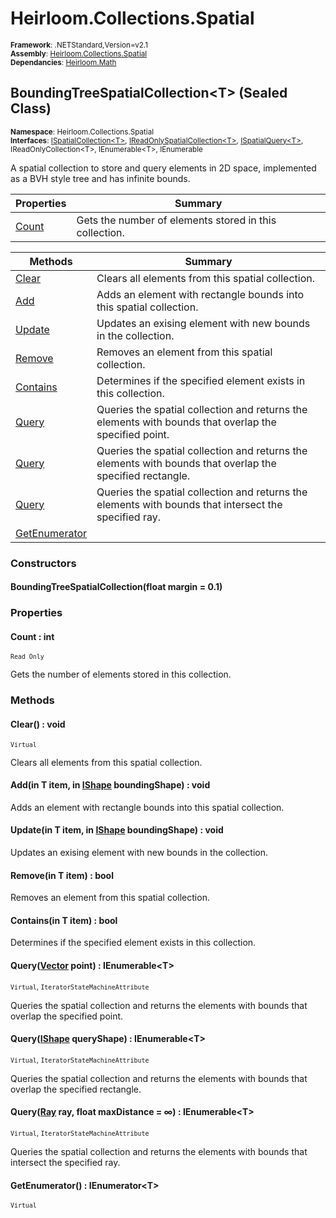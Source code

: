 # Heirloom.Collections.Spatial

<small>**Framework**: .NETStandard,Version=v2.1</small>  
<small>**Assembly**: [Heirloom.Collections.Spatial](../heirloom.collections.spatial/heirloom.collections.spatial.md)</small>  
<small>**Dependancies**: [Heirloom.Math](../Heirloom.Math/Heirloom.Math.md)</small>  

## BoundingTreeSpatialCollection\<T> (Sealed Class)
<small>**Namespace**: Heirloom.Collections.Spatial</sub></small>  
<small>**Interfaces**: [ISpatialCollection\<T>](heirloom.collections.spatial.ispatialcollection[t].md), [IReadOnlySpatialCollection\<T>](heirloom.collections.spatial.ireadonlyspatialcollection[t].md), [ISpatialQuery\<T>](heirloom.collections.spatial.ispatialquery[t].md), IReadOnlyCollection\<T>, IEnumerable\<T>, IEnumerable</small>  

A spatial collection to store and query elements in 2D space, implemented as a BVH style tree and has infinite bounds.

| Properties | Summary |
|------------|---------|
| [Count](#COU73CA0BBB) | Gets the number of elements stored in this collection. |

| Methods | Summary |
|---------|---------|
| [Clear](#CLE4538C554) | Clears all elements from this spatial collection. |
| [Add](#ADD25BF1CA8) | Adds an element with rectangle bounds into this spatial collection. |
| [Update](#UPD7EDDE81E) | Updates an exising element with new bounds in the collection. |
| [Remove](#REM1E1AE509) | Removes an element from this spatial collection. |
| [Contains](#CONC6E9849A) | Determines if the specified element exists in this collection. |
| [Query](#QUEFD039B7C) | Queries the spatial collection and returns the elements with bounds that overlap the specified point. |
| [Query](#QUEA2EC9ABF) | Queries the spatial collection and returns the elements with bounds that overlap the specified rectangle. |
| [Query](#QUE2DAE33C8) | Queries the spatial collection and returns the elements with bounds that intersect the specified ray. |
| [GetEnumerator](#GETDDD17E2E) |  |

### Constructors

#### BoundingTreeSpatialCollection(float margin = 0.1)

### Properties

#### <a name="COU73CA0BBB"></a>Count : int

<small>`Read Only`</small>

Gets the number of elements stored in this collection.

### Methods

#### <a name="CLE4538C554"></a>Clear() : void

<small>`Virtual`</small>

Clears all elements from this spatial collection.

#### <a name="ADD25BF1CA8"></a>Add(in T item, in [IShape](../heirloom.math/heirloom.math.ishape.md) boundingShape) : void


Adds an element with rectangle bounds into this spatial collection.


#### <a name="UPD7EDDE81E"></a>Update(in T item, in [IShape](../heirloom.math/heirloom.math.ishape.md) boundingShape) : void


Updates an exising element with new bounds in the collection.


#### <a name="REM1E1AE509"></a>Remove(in T item) : bool


Removes an element from this spatial collection.


#### <a name="CONC6E9849A"></a>Contains(in T item) : bool


Determines if the specified element exists in this collection.


#### <a name="QUEFD039B7C"></a>Query([Vector](../heirloom.math/heirloom.math.vector.md) point) : IEnumerable\<T>

<small>`Virtual`, `IteratorStateMachineAttribute`</small>

Queries the spatial collection and returns the elements with bounds that overlap the specified point.


#### <a name="QUEA2EC9ABF"></a>Query([IShape](../heirloom.math/heirloom.math.ishape.md) queryShape) : IEnumerable\<T>

<small>`Virtual`, `IteratorStateMachineAttribute`</small>

Queries the spatial collection and returns the elements with bounds that overlap the specified rectangle.


#### <a name="QUE2DAE33C8"></a>Query([Ray](../heirloom.math/heirloom.math.ray.md) ray, float maxDistance = ∞) : IEnumerable\<T>

<small>`Virtual`, `IteratorStateMachineAttribute`</small>

Queries the spatial collection and returns the elements with bounds that intersect the specified ray.


#### <a name="GETDDD17E2E"></a>GetEnumerator() : IEnumerator\<T>

<small>`Virtual`</small>

